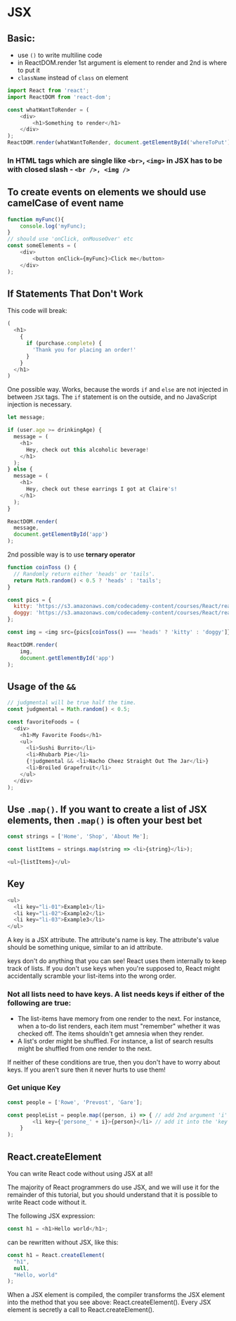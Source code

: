 # JSX

## Basic:
- use `()` to write multiline code
- in ReactDOM.render 1st argument is element to render and 2nd is where to put it
- `className` instead of `class` on element
```js
import React from 'react';
import ReactDOM from 'react-dom';

const whatWantToRender = (
    <div>
        <h1>Something to render</h1>
    </div>
);
ReactDOM.render(whatWantToRender, document.getElementById('whereToPut'));
```

### In HTML tags which are single like `<br>`, `<img>` in JSX has to be with closed slash - `<br />, <img />`

## To create events on elements we should use camelCase of event name
```js
function myFunc(){
    console.log('myFunc);
}
// should use 'onClick, onMouseOver' etc
const someElements = (
    <div>
        <button onClick={myFunc}>Click me</button>
    </div>
);
```

## If Statements That Don't Work
This code will break:
```js
(
  <h1>
    {
      if (purchase.complete) {
        'Thank you for placing an order!'
      }
    }
  </h1>
)
```

One possible way.
Works, because the words `if` and `else` are not injected in between `JSX` tags. The `if` statement is on the outside, and no JavaScript injection is necessary.
```js
let message;

if (user.age >= drinkingAge) {
  message = (
    <h1>
      Hey, check out this alcoholic beverage!
    </h1>
  );
} else {
  message = (
    <h1>
      Hey, check out these earrings I got at Claire's!
    </h1>
  );
}

ReactDOM.render(
  message, 
  document.getElementById('app')
);
```
2nd possible way is to use **ternary operator**
```js
function coinToss () {
  // Randomly return either 'heads' or 'tails'.
  return Math.random() < 0.5 ? 'heads' : 'tails';
}

const pics = {
  kitty: 'https://s3.amazonaws.com/codecademy-content/courses/React/react_photo-kitty.jpg',
  doggy: 'https://s3.amazonaws.com/codecademy-content/courses/React/react_photo-puppy.jpeg'
};

const img = <img src={pics[coinToss() === 'heads' ? 'kitty' : 'doggy']} />;

ReactDOM.render(
	img, 
	document.getElementById('app')
);
```

## Usage of the `&&`
```js
// judgmental will be true half the time.
const judgmental = Math.random() < 0.5;

const favoriteFoods = (
  <div>
    <h1>My Favorite Foods</h1>
    <ul>
      <li>Sushi Burrito</li>
      <li>Rhubarb Pie</li>
      {!judgmental && <li>Nacho Cheez Straight Out The Jar</li>}
      <li>Broiled Grapefruit</li>
    </ul>
  </div>
);
```

## Use `.map()`. If you want to create a list of JSX elements, then `.map()` is often your best bet
```js
const strings = ['Home', 'Shop', 'About Me'];

const listItems = strings.map(string => <li>{string}</li>);

<ul>{listItems}</ul>
```

## Key
```js
<ul>
  <li key="li-01">Example1</li>
  <li key="li-02">Example2</li>
  <li key="li-03">Example3</li>
</ul>
```
A key is a JSX attribute. The attribute's name is key. The attribute's value should be something unique, similar to an id attribute.

keys don't do anything that you can see! React uses them internally to keep track of lists. If you don't use keys when you're supposed to, React might accidentally scramble your list-items into the wrong order.

### Not all lists need to have keys. A list needs keys if either of the following are true:
- The list-items have memory from one render to the next. For instance, when a to-do list renders, each item must "remember" whether it was checked off. The items shouldn't get amnesia when they render.
- A list's order might be shuffled. For instance, a list of search results might be shuffled from one render to the next.

If neither of these conditions are true, then you don't have to worry about keys. If you aren't sure then it never hurts to use them!

### Get unique **Key**
```js
const people = ['Rowe', 'Prevost', 'Gare'];

const peopleList = people.map((person, i) => { // add 2nd argument 'i' unique index
        <li key={'persone_' + i}>{person}</li> // add it into the 'key'
    }
);
```

## React.createElement
You can write React code without using JSX at all!

The majority of React programmers do use JSX, and we will use it for the remainder of this tutorial, but you should understand that it is possible to write React code without it.

The following JSX expression:
```js
const h1 = <h1>Hello world</h1>;
```
can be rewritten without JSX, like this:
```js
const h1 = React.createElement(
  "h1",
  null,
  "Hello, world"
);
```
When a JSX element is compiled, the compiler transforms the JSX element into the method that you see above: React.createElement(). Every JSX element is secretly a call to React.createElement().